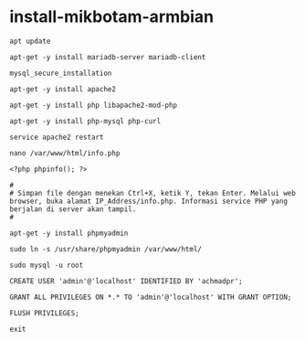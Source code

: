 # install-mikbotam-armbian
```
apt update
```
```
apt-get -y install mariadb-server mariadb-client
```
```
mysql_secure_installation
```
```
apt-get -y install apache2
```
```
apt-get -y install php libapache2-mod-php
```
```
apt-get -y install php-mysql php-curl
```
```
service apache2 restart
```
```
nano /var/www/html/info.php
```
```
<?php phpinfo(); ?>
```
```
#
# Simpan file dengan menekan Ctrl+X, ketik Y, tekan Enter. Melalui web browser, buka alamat IP_Address/info.php. Informasi service PHP yang berjalan di server akan tampil.
#
```
```
apt-get -y install phpmyadmin
```
```
sudo ln -s /usr/share/phpmyadmin /var/www/html/
```
```
sudo mysql -u root
```
```
CREATE USER 'admin'@'localhost' IDENTIFIED BY 'achmadpr';
```
```
GRANT ALL PRIVILEGES ON *.* TO 'admin'@'localhost' WITH GRANT OPTION;
```
```
FLUSH PRIVILEGES;
```
```
exit
```
```


